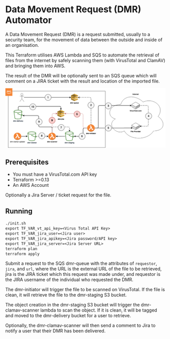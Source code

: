 # Data Movement Request (DMR) Automator

A Data Movement Request (DMR) is a request submitted, usually to a security team, for the movement of data between the outside and inside of an organisation. 

This Terraform utilises AWS Lambda and SQS to automate the retrieval of files from the internet by safely scanning them (with VirusTotal and ClamAV) and bringing them into AWS.

The result of the DMR will be optionally sent to an SQS queue which will comment on a JIRA ticket with the result and location of the imported file.

![dmr-flow](dmr-flow.png)

## Prerequisites

- You must have a VirusTotal.com API key
- Terraform >=0.13
- An AWS Account

Optionally a Jira Server / ticket request for the file.

## Running

```
./init.sh
export TF_VAR_vt_api_key=<Virus Total API Key>
export TF_VAR_jira_user=<Jira user>
export TF_VAR_jira_apikey=<Jira password/API key>
export TF_VAR_jira_server=<Jira Server URL>
terraform plan
terraform apply
```
Submit a request to the SQS dmr-queue with the attributes of
`requestor`, `jira`, and `url`, where the URL is the external URL of the file to be retrieved, jira is the JIRA ticket which this request was made under, and requestor is the JIRA username of the individual who requested the DMR.

The dmr-initiator will trigger the file to be scanned on VirusTotal. If the file is clean, it will retrieve the file to the dmr-staging S3 bucket.

The object creation in the dmr-staging S3 bucket will trigger the dmr-clamav-scanner lambda to scan the object. If it is clean, it will be tagged and moved to the dmr-delivery bucket for a user to retrieve.

Optionally, the dmr-clamav-scanner will then send a comment to Jira to notify a user that their DMR has been delivered.


